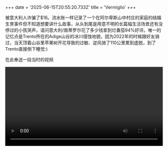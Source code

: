 +++
date = '2025-06-15T20:55:20.733Z'
title = 'Vermiglio'
+++

被意大利人诈骗了$16。流水账一样记录了一个在阿尔卑斯山中村庄的家庭的结婚生育事件但不知道想要讲什么故事，从头到尾是用意不明的长篇幅生活场景还有没停过的小孩哭声，请问意大利/南蒂罗尔花了多少钱拿到烂番茄94%好评。唯一的记忆点是Trento所在的Adige山谷的冰川侵蚀地貌，因为2022年的时候跟好友骑过，当天顶着山谷里苹果树开花导致的过敏、逆风骑了110公里累到虚脱，到了Trento直接倒下睡觉:)

在此奉送一段当时的视频

<video style="width: 100%; height: auto;" controls>
  <source src="./IMG_8616.mp4" type="video/mp4">
  Your browser does not support the video tag.
</video>